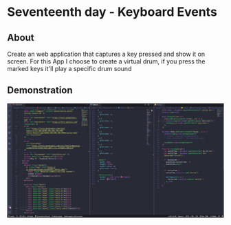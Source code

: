# Seventeenth day - Keyboard Events

## About

Create an web application that captures a key pressed and show it on screen. For this App I choose to create a virtual drum, if you press the marked keys it'll play a specific drum sound

## Demonstration

![image](assets/images/keyboard-evt-demo.gif)